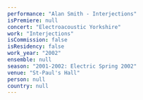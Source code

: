 ```yaml
---
performance: "Alan Smith - Interjections"
isPremiere: null
concert: "Electroacoustic Yorkshire"
work: "Interjections"
isCommission: false
isResidency: false
work_year: "2002"
ensemble: null
season: "2001-2002: Electric Spring 2002"
venue: "St-Paul's Hall"
person: null
country: null
---
```


